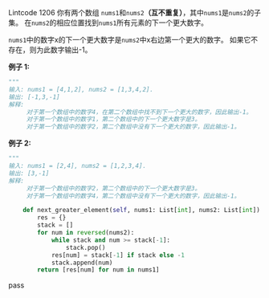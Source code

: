 Lintcode 1206
你有两个数组 `nums1`和`nums2`**（互不重复）**，其中`nums1`是`nums2`的子集。 在`nums2`的相应位置找到`nums1`所有元素的下一个更大数字。

`nums1`中的数字x的下一个更大数字是`nums2`中x右边第一个更大的数字。 如果它不存在，则为此数字输出-1。


**例子 1:**
```python
"""
输入: nums1 = [4,1,2], nums2 = [1,3,4,2].
输出: [-1,3,-1]
解释:
     对于第一个数组中的数字4，在第二个数组中找不到下一个更大的数字，因此输出-1。
     对于第一个数组中的数字1，第二个数组中的下一个更大数字是3。
     对于第一个数组中的数字2，第二个数组中没有下一个更大的数字，因此输出-1。
```
**例子 2:**
```python
"""
输入: nums1 = [2,4], nums2 = [1,2,3,4].
输出: [3,-1]
解释:
     对于第一个数组中的数字2，第二个数组中的下一个更大数字是3。
     对于第一个数组中的数字4，第二个数组中没有下一个更大的数字，因此输出-1。
```



```python
    def next_greater_element(self, nums1: List[int], nums2: List[int]) -> List[int]:
        res = {}
        stack = []
        for num in reversed(nums2):
            while stack and num >= stack[-1]:
                stack.pop()
            res[num] = stack[-1] if stack else -1
            stack.append(num)
        return [res[num] for num in nums1]
```
pass